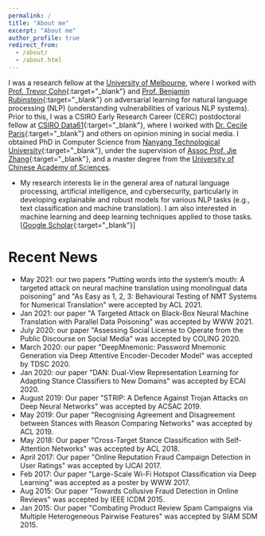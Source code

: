 ```yaml
---
permalink: /
title: "About me"
excerpt: "About me"
author_profile: true
redirect_from: 
  - /about/
  - /about.html
---
```


<!--
<p align="center">
  <img src="https://nuaaxc.github.io/files/changxu.jpg?raw=true" alt="Photo" style="width: 450px;"/> 
</p>
-->
I was a research fellow at the [University of Melbourne](https://www.unimelb.edu.au/), where I worked with [Prof. Trevor Cohn](https://people.eng.unimelb.edu.au/tcohn/){:target="_blank"} and [Prof. Benjamin Rubinstein](https://www.bipr.net/){:target="_blank"} on adversarial learning for natural language processing (NLP) (understanding vulnerabilities of various NLP systems). Prior to this, I was a CSIRO Early Research Career (CERC) postdoctoral fellow at [CSIRO Data61](https://data61.csiro.au/){:target="_blank"}, where I worked with [Dr. Cecile Paris](https://people.csiro.au/P/C/Cecile-Paris){:target="_blank"} and others on opinion mining in social media. I obtained PhD in Computer Science from [Nanyang Technological University](https://www.ntu.edu.sg/Pages/home.aspx){:target="_blank"}, under the supervision of [Assoc Prof. Jie Zhang](https://personal.ntu.edu.sg/zhangj/){:target="_blank"}, and a master degree from the [University of Chinese Academy of Sciences](http://english.cas.cn/).

* My research interests lie in the general area of natural language processing, artificial intelligence, and cybersecurity, particularly in developing explainable and robust models for various NLP tasks (e.g., text classification and machine translation). I am also interested in machine learning and deep learning techniques applied to those tasks. [[Google Scholar](https://scholar.google.com/citations?user=9ZuvJaAAAAAJ&hl=en){:target="_blank"}]

# Recent News
* May 2021: our two papers "Putting words into the system’s mouth: A targeted attack on neural machine translation using monolingual data poisoning" and "As Easy as 1, 2, 3: Behavioural Testing of NMT Systems for Numerical Translation" were accepted by ACL 2021.
* Jan 2021: our paper "A Targeted Attack on Black-Box Neural Machine Translation with Parallel Data Poisoning" was accepted by WWW 2021.
* July 2020: our paper "Assessing Social License to Operate from the Public Discourse on Social Media" was accepted by COLING 2020.
* March 2020: our paper "DeepMnemonic: Password Mnemonic Generation via Deep Attentive Encoder-Decoder Model" was accepted by TDSC 2020.
* Jan 2020: our paper "DAN: Dual-View Representation Learning for Adapting Stance Classifiers to New Domains" was accepted by ECAI 2020.
* August 2019: Our paper "STRIP: A Defence Against Trojan Attacks on Deep Neural Networks" was accepted by ACSAC 2019.
* May 2019: Our paper "Recognising Agreement and Disagreement between Stances with Reason Comparing Networks" was accepted by ACL 2019.
* May 2018: Our paper "Cross-Target Stance Classification with Self-Attention Networks" was accepted by ACL 2018.
* April 2017: Our paper "Online Reputation Fraud Campaign Detection in User Ratings" was accepted by IJCAI 2017.
* Feb 2017: Our paper "Large-Scale Wi-Fi Hotspot Classification via Deep Learning" was accepted as a poster by WWW 2017.
* Aug 2015: Our paper "Towards Collusive Fraud Detection in Online Reviews" was accepted by IEEE ICDM 2015.
* Jan 2015: Our paper "Combating Product Review Spam Campaigns via Multiple Heterogeneous Pairwise Features" was accepted by SIAM SDM 2015.
